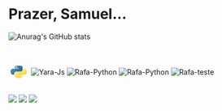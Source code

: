 <h1>Prazer, Samuel...</h1>

![Anurag's GitHub stats](https://github-readme-stats.vercel.app/api?username=SamuelG05&show_icons=true&theme=radical)

##
<div style="display: inline_block"><br>
  <img align="center" alt="Rafa-Python" height="30" width="40" src="https://raw.githubusercontent.com/devicons/devicon/master/icons/python/python-original.svg">
  <img align="center" alt="Yara-Js" height="30" width="40" src="https://www.ibexpert.net/ibe/uploads/Main/NewIBELogo_full.png">
  <img align="center" alt="Rafa-Python" height="30" width="40" src="https://agilefacil.s3.sa-east-1.amazonaws.com/agilesite/download7d1ca0db-9f13-461a-96e9-843a777bfd09.jpeg">
  <img align="center" alt="Rafa-Python" height="30" width="40" src="https://cdn-icons-png.flaticon.com/512/2772/2772128.png">
  <img align="center" alt="Rafa-teste" height="30" width="40" src="https://sgdeveloper.com.br/suporte/imgs/logofacil2.png">
</div>
 
 ##


<div> 
  <a href = "mailto:samuelqra52@gmail.com"><img src="https://img.shields.io/badge/-Gmail-%23333?style=for-the-badge&logo=gmail&logoColor=white" target="_blank"></a>
  <a href="https://www.linkedin.com/in/samuel-gon%C3%A7alves-350a93246/" target="_blank" rel="external"><img src="https://img.shields.io/badge/-LinkedIn-%230077B5?style=for-the-badge&logo=linkedin&logoColor=white" target="_blank"></a> 
  <a href="https://www.instagram.com/samuel.g05/" target="_blank" rel="external"><img src="https://img.shields.io/badge/-Instagram-%23E4405F?style=for-the-badge&logo=instagram&logoColor=white" target="_blank"></a>
  
</div>
